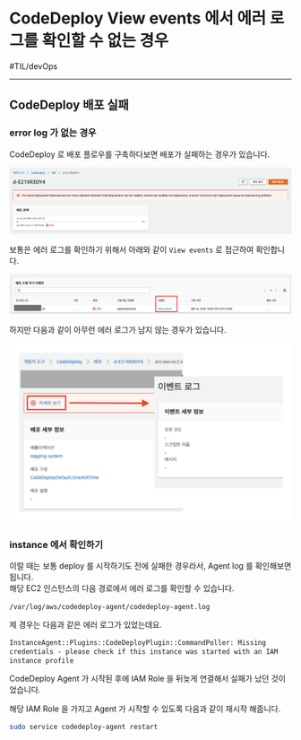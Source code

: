# CodeDeploy View events 에서 에러 로그를 확인할 수 없는 경우
#TIL/devOps

---

## CodeDeploy 배포 실패

### error log 가 없는 경우

CodeDeploy 로 배포 플로우를 구축하다보면 배포가 실패하는 경우가 있습니다.

![](./images/codeDeployError_1.png)

보통은 에러 로그를 확인하기 위해서 아래와 같이 `View events` 로 접근하여 확인합니다.  


![](./images/codeDeployError_2.png)


하지만 다음과 같이 아무런 에러 로그가 남지 않는 경우가 있습니다.

![](./images/codeDeployError_3.png)



### instance 에서 확인하기

이럴 때는 보통 deploy 를 시작하기도 전에 실패한 경우라서, Agent log 를 확인해보면 됩니다.  
해당 EC2 인스턴스의 다음 경로에서 에러 로그를 확인할 수 있습니다.  

`/var/log/aws/codedeploy-agent/codedeploy-agent.log` 

제 경우는 다음과 같은 에러 로그가 있었는데요.  

```vim
InstanceAgent::Plugins::CodeDeployPlugin::CommandPoller: Missing credentials - please check if this instance was started with an IAM instance profile
```

CodeDeploy Agent 가 시작된 후에 IAM Role 을 뒤늦게 연결해서 실패가 났던 것이었습니다.  

해당 IAM Role 을 가지고 Agent 가 시작할 수 있도록 다음과 같이 재시작 해줍니다.  

```bash
sudo service codedeploy-agent restart
```

